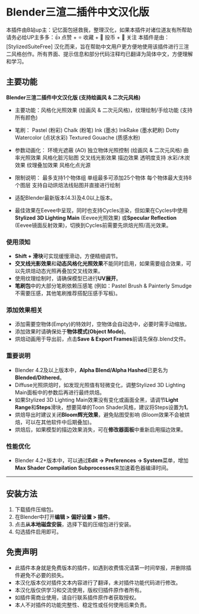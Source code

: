 # Blender三渲二插件中文汉化版

本插件由B站up主：记忆面包拯救我，整理汉化，如果本插件对诸位道友有所帮助请务必给UP主多多：👍 点赞 + ⭐ 收藏 + 🔁 投币 + 🔔 关注
本插件是由：[StylizedSuiteFree] 汉化而来，旨在帮助中文用户更方便地使用该插件进行三渲二风格创作。所有界面、提示信息和部分代码注释均已翻译为简体中文，方便理解和学习。

## 主要功能

**Blender三渲二插件中文汉化版 (支持绘画风 & 二次元风格)**  
- 主要功能：风格化光照效果 (绘画风 & 二次元风格)，纹理绘制/手绘功能 (支持所有颜色)
- 笔刷：
          Pastel (粉彩)
          Chalk (粉笔)
          Ink (墨水)
          InkRake (墨水耙刷)
          Dotty Watercolor (点状水彩)
          Textured Gouache (质感水粉)
- 参数动画化：
          环境光遮蔽 (AO)
          独立物体光照控制 (绘画风 & 二次元风格)
          曲率光照效果
          风格化脏污贴图
          交叉线光影效果
          描边效果
          透明度支持
          水彩/木炭效果
          纹理叠加效果
          风格化点光源
- 限制说明：
          最多支持1个物体组
          单组最多可添加25个物体
          每个物体最大支持8个图层
          支持自动烘焙法线贴图并直接进行绘制
          
- 适配Blender最新版本(4.3)及4.0以上版本。  
- 最佳效果在Eevee中呈现，同时也支持Cycles渲染，但如果在Cycles中使用**Stylized 3D Lighting Main** (Eevee光照效果) 或**Specular Reflection** (Eevee镜面反射效果)，切换到Cycles前需要先烘焙光照/高光效果。  

### 使用须知
- **Shift + 滑块**可实现缓慢滑动，方便精细调节。  
- **交叉线光影效果**和**动态风格化光照效果**不能同时启用，如果需要组合效果，可以先烘焙动态光照再叠加交叉线效果。  
- 使用纹理绘制时，请确保模型已进行**UV展开**。  
- **笔刷包**中的大部分笔刷依赖压感笔 (例如：Pastel Brush & Painterly Smudge不需要压感，其他笔刷推荐搭配压感手写板)。  

### 添加效果相关
- 添加需要空物体(Empty)的特效时，空物体会自动选中，必要时需手动缩放。  
- 添加效果时请确保处于**物体模式(Object Mode)**。  
- 烘焙动画用于导出前，点击**Save & Export Frames**前请先保存.blend文件。   

### 重要说明
- Blender 4.2及以上版本中，**Alpha Blend/Alpha Hashed**已更名为**Blended/Dithered**。  
- Diffuse光照烘焙时，如发现光照值有轻微变化，调整Stylized 3D Lighting Main面板中的参数后再进行最终烘焙。  
- 如果Stylized 3D Lighting Main效果没有变化或画面全黑，请调节**Light Range**和**Steps**滑块，想要简单的Toon Shader风格，建议将Steps设置为**1**。  
- 烘焙导出时建议关闭**Bloom辉光效果**，避免贴图受影响 (Bloom效果不会被烘焙，可以在其他软件中后期叠加)。  
- 烘焙后，如果模型的描边效果消失，可在**修改器面板**中重新启用描边效果。  

### 性能优化
- Blender 4.2+版本中，可以通过**Edit → Preferences → System**菜单，增加**Max Shader Compilation Subprocesses**来加速着色器编译时间。  

---

## 安装方法
1. 下载插件压缩包。
2. 在Blender中打开**编辑 > 偏好设置 > 插件**。
3. 点击**从本地磁盘安装**，选择下载的压缩包进行安装。
4. 勾选插件启用即可。

## 免责声明
- 此插件本身就是免费版本的插件，如遇到收费情况请第一时间举报，并删除插件避免不必要的损失。
- 本汉化版本仅对插件文本内容进行了翻译，未对插件功能代码进行修改。
- 本汉化版仅供学习和交流使用，版权归插件原作者所有。
- 如插件需商业使用，请自行联系插件原作者获取授权。
- 本人不对插件的功能完整性、稳定性或任何使用后果负责。
